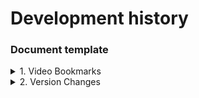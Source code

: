# Development history

### Document template
<details>
  <summary>1. Video Bookmarks</summary>

  Topic -- Dash  
  [2024_12_09 am Youtube](https://www.youtube.com/watch?v=5tjNyU8aLbM&t=6683s)  
  0:37:45 Initiate Dash Page  
  0:45:10 Dropdown  
  [dcc.Dropdown](https://dash.plotly.com/dash-core-components/dropdown)  
  1:01:23 Graph  
  [dcc.Graph](https://dash.plotly.com/dash-core-components/graph)   
  [Line Charts in Python](https://plotly.com/python/line-charts/)  
  [Dot Plots in Python](https://plotly.com/python/dot-plots/)   
  [實際案例/covid19/6建立lineChart/index.py](https://github.com/roberthsu2003/python_dash_plotly/blob/main/%E5%AF%A6%E9%9A%9B%E6%A1%88%E4%BE%8B/covid19/6%E5%BB%BA%E7%AB%8BlineChart/index.py)  
  1:44:43 DataTable  
  [Dash DataTable](https://dash.plotly.com/datatable)  
  [DataTable Properties](https://dash.plotly.com/datatable/reference)  
  1:51:23 Limited fields  
  2:14:00 RadioItems    
  [RadioItems](https://dash.plotly.com/dash-core-components/radioitems)   
  2:42:54 add radio buttons and sync with table and chart, but only one radio button is working.  
    
</details>


<details>
  <summary>2. Version Changes</summary>
  
  20241215 0935 -- HomeWork_0 : Dash Page with default table  
  20241215 1135 -- HomeWork_1 : plot the chart and dropdown  
  20241215 1525 -- HomeWork_2 : add table and table sync with dropdown selection   
  20241215 2215 -- HomeWork_3 : add radio buttons and sync with table and chart, but only one radio button is working. 
</details>



[]()    
[]()    
[]()    
